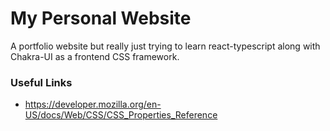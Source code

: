# My Personal Website

A portfolio website but really just trying to learn react-typescript along with Chakra-UI as a frontend CSS framework.

### Useful Links

- https://developer.mozilla.org/en-US/docs/Web/CSS/CSS_Properties_Reference

